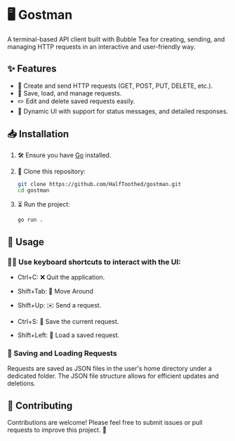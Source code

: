 # 🖥️ Gostman

A terminal-based API client built with Bubble Tea for creating, sending, and managing HTTP requests in an interactive and user-friendly way.

## ✨ Features

- 📝 Create and send HTTP requests (GET, POST, PUT, DELETE, etc.).
- 💾 Save, load, and manage requests.
- ✏️ Edit and delete saved requests easily.
- 🎨 Dynamic UI with support for status messages, and detailed responses.

## 📥 Installation 

1. 🛠️ Ensure you have [Go](https://go.dev/) installed.
2. 📂 Clone this repository:
   ```bash
   git clone https://github.com/HalfToothed/gostman.git
   cd gostman
   ```

3. ⏳ Run the project:
    ```bash
    go run .
    ```

## 🚀 Usage 

### 🧑‍💻 Use keyboard shortcuts to interact with the UI:

- Ctrl+C: ❌ Quit the application.

- Shift+Tab: 🔄 Move Around

- Shift+Up: ✉️ Send a request.

- Ctrl+S: 💾 Save the current request.

- Shift+Left: 📂 Load a saved request.

### 💾 Saving and Loading Requests 

Requests are saved as JSON files in the user's home directory under a dedicated folder. The JSON file structure allows for efficient updates and deletions.

## 🤝 Contributing

Contributions are welcome! Please feel free to submit issues or pull requests to improve this project. 🙌